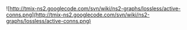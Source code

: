 ![http://tmix-ns2.googlecode.com/svn/wiki/ns2-graphs/lossless/active-conns.png](http://tmix-ns2.googlecode.com/svn/wiki/ns2-graphs/lossless/active-conns.png)